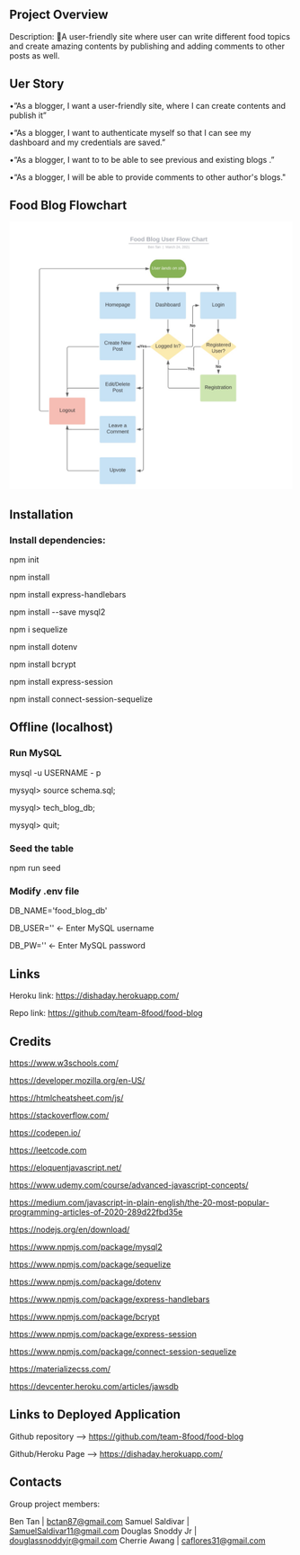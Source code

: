 ## Project Overview

Description: A user-friendly site where user can write different food topics and create amazing contents by publishing and adding comments to other posts as well.

## Uer Story
•”As a blogger, I want a user-friendly site, where I can create contents and publish it”

•“As a blogger, I want to authenticate myself so that I can see my dashboard and my credentials are saved.”

•“As a blogger, I want to to be able to see previous and existing blogs .”

•“As a blogger, I will be able to provide comments to other author's blogs."

## Food Blog Flowchart

![Alt text](/public/assets/images/foodblogUX.jpg?raw=true "Dish a day Food Blog site")

## Installation

### Install dependencies:

npm init

npm install

npm install express-handlebars

npm install --save mysql2

npm i sequelize

npm install dotenv

npm install bcrypt

npm install express-session

npm install connect-session-sequelize

## Offline (localhost)

### Run MySQL

mysql -u USERNAME - p 

mysyql> source schema.sql; 

mysyql> tech_blog_db;

mysyql> quit;

### Seed the table

npm run seed

### Modify .env file

DB_NAME='food_blog_db'

DB_USER='' <- Enter MySQL username

DB_PW='' <- Enter MySQL password

## Links

Heroku link: https://dishaday.herokuapp.com/

Repo link: https://github.com/team-8food/food-blog

## Credits 

https://www.w3schools.com/

https://developer.mozilla.org/en-US/

https://htmlcheatsheet.com/js/

https://stackoverflow.com/

https://codepen.io/

https://leetcode.com

https://eloquentjavascript.net/

https://www.udemy.com/course/advanced-javascript-concepts/

https://medium.com/javascript-in-plain-english/the-20-most-popular-programming-articles-of-2020-289d22fbd35e

https://nodejs.org/en/download/

https://www.npmjs.com/package/mysql2

https://www.npmjs.com/package/sequelize

https://www.npmjs.com/package/dotenv

https://www.npmjs.com/package/express-handlebars

https://www.npmjs.com/package/bcrypt

https://www.npmjs.com/package/express-session

https://www.npmjs.com/package/connect-session-sequelize

https://materializecss.com/ 

https://devcenter.heroku.com/articles/jawsdb

## Links to Deployed Application

Github repository —> https://github.com/team-8food/food-blog

Github/Heroku Page —> https://dishaday.herokuapp.com/

## Contacts

Group project members:

Ben Tan | bctan87@gmail.com
Samuel Saldivar | SamuelSaldivar11@gmail.com
Douglas Snoddy Jr | douglassnoddyjr@gmail.com
Cherrie Awang | caflores31@gmail.com